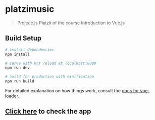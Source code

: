 # platzimusic

> Projece.js Platzit of the course Introduction to Vue.js 

## Build Setup

``` bash
# install dependencies
npm install

# serve with hot reload at localhost:8080
npm run dev

# build for production with minification
npm run build
```

For detailed explanation on how things work, consult the [docs for vue-loader](http://vuejs.github.io/vue-loader).

## [Click here](https://renemurillo.github.io/platzimusic/index.html "Click here") to check the app
